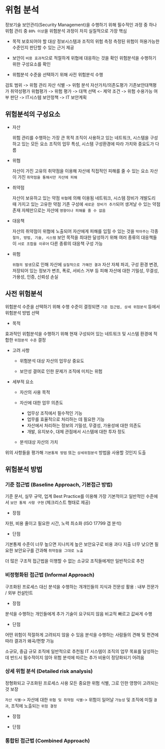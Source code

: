 # 위험 분석

정보기술 보안관리(Security Management)을 수행하기 위해 필수적인 과정 중 하나
위험 관리 중 `80% 이상`을 위험분석 과정이 차지
실질적으로 가장 핵심

* 목적
  보호되어야 할 대상 정보시스템과 조직의 위험 측정
  측정된 위험이 허용가능한 수준인지 판단할 수 있는 근거 제공

* 보안이 `비용 효과적`으로 적절하게 위협에 대응하는 것을 확인
  위험분석을 수행하기 위한 구성요소를 확인

* 위험분석 수준을 선택하기 위해 사전 위험분석 수행

검토 범위
-> 위험 관리
  자산 식별
    -> 위험 분석
        자산가치/의존도평가
        기존보안대책평가
        취약성평가
        위협평가
    -> 위험 평가
  -> 대책 선택 <- 제약 조건
  -> 위험 수용가능 여부 판단
-> IT시스템 보안정책
-> IT 보안계획

## 위험분석의 구성요소

* 자산

  위험 관리를 수행하는 가장 큰 목적
  조직이 사용하고 있는 네트워크, 시스템을 구성하고 있는 모든 요소
  조직의 업무 특성, 시스템 구성환경에 따라 가치와 중요도가 다름

* 위협

  자산이 가진 고유의 취약점을 이용해 자산에 직접적인 피해를 줄 수 있는 요소
  자산이 가진 `취약점을 통해서만 자산에 피해`

* 취약점

  자산이 보유하고 있는 약점
  `위협`에 의해 이용됨
  네트워크, 시스템 장비가 개발도리 때 가지고 있는 고유한 약점
  기존 구성에 `새로운 장비가 추가`되어 생겨날 수 있는 약점
  존재 자체만으로는 자산에 `영향이나 피해를 줄 수 없음`

* 대응책

  자산의 취약점이 위협에 노출되어 자산에게 피해를 입힐 수 있는 것을 `막아주는` 각종 `절차, 방법, 기술, 시스템`
  보안 목적을 최대한 달성하기 위해 여러 종류의 대응책들이 `서로 조합을 이루어` 다른 종류의 대응책 구성 가능

* 위험

  `위협의 발생`으로 인해 자산에 `실질적으로 가해진 결과`
  자산 자체 파괴, 구성 환경 변경, 저장되어 있는 정보가 변조, 폭로, 서비스 거부 등 피해
  자산에 대한 기밀성, 무결성, 가용성, 인증, 신뢰성 손실

## 사전 위험분석

위험분석 수준을 선택하기 위해 수행
수준이 결정되면 `기준 접근법, 상세 위험분석` 등에서 위험분석 방법 선택

* 목적

효과적인 위험분석을 수행하기 위해 현재 구성되어 있는 네트워크 및 시스템 환경에 적합한 `위험분석 수준` 결정

* 고려 사항

  * 위험분석 대상 자산의 업무상 중요도

  * 보안성 결여로 인한 문제가 조직에 미치는 위험

* 세부적 요소

  * 자산의 사용 목적

  * 자산에 대한 업무 의존도
    * 업무상 조직에서 필수적인 기능
    * 업무를 효율적으로 처리하는 데 필요한 기능
    * 자산에서 처리하는 정보의 기밀성, 무결성, 가용성에 대한 의존도
    * 개발, 유지보수, 대체 관점에서 시스템에 대한 투자 정도
  * 분석대상 자산의 가치

위의 사항들을 평가해 `기본통제 방법` 또는 `상세위험분석` 방법을 사용할 것인지 도출

## 위험분석 방법

### 기준 접근법 (Baseline Approach, 기본접근 방법)

기준 문서, 실무 규약, 업계 Best Practice를 이용해 가장 기본적이고 일반적인 수준에서 `보안 통제 사항 구현`
(체크리스트 형태로 제공)

* 장점

자원, 비용 줄이고 필요한 시간, 노력 최소화 (ISO 17799 갭 분석)

* 단점

기본통제 수준이 너무 높으면 지나치게 높은 보안요구로 비용 과다 지출
너무 낮으면 필요한 보안요구를 간과해 `취약점을 그대로 노출`

더 많은 구조적 접근법을 이행할 수 없는 소규모 조직들에게만 일반적으로 추천

### 비정형화된 접근법 (Informal Approach)

구조화된 프로세스 대신 분석을 수행하는 개개인들의 지식과 전문성 활용 : 내부 전문가 / 외부 컨설턴트

* 장점

분석을 수행하는 개인들에게 추가 기술이 요구되지 않음
비교적 빠르고 값싸게 수행

* 단점

어떤 위험이 적절하게 고려되지 않을 수 있음
분석을 수행하는 사람들의 견해 및 편견에 따라 결과가 왜곡/편향 가능

소규모, 중급 규모 조직에 일반적으로 추천됨
IT 시스템이 조직의 업무 목표를 달성하는데 반드시 필수적이지 않아 위험 분석에 따르는 추가 비용이 정당화되기 어려움

### 상세 위험 분석 (Detailed risk analysis)

정형화되고 구조화된 프로세스 사용
모든 중요한 위험 식별, 그로 인한 영향이 고려되는 것 보장

`자산 식별`-> 자산에 대한 `위협 및 취약점 식별`-> 위험이 일어날 `가능성` 및 조직에 미칠 `결과`, 조직에 노출되는 `위험 결정`

* 장점



* 단점



### 통합된 접근법 (Combined Approach)


